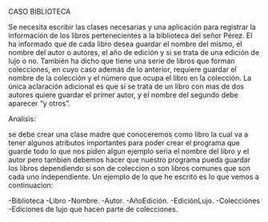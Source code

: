 CASO BIBLIOTECA

Se necesita escribir las clases necesarias y una aplicación para registrar la información de los libros pertenecientes a la biblioteca del señor Pérez. El ha informado que de cada libro desea guardar el nombre del mismo, el nombre del autor o autores, el año de edición y si se trata de una edición de lujo o no. También ha dicho que tiene una serie de libros que forman colecciones, en cuyo caso además de lo anterior, requiere guardar el nombre de la colección y el número que ocupa el libro en la colección. La única aclaración adicional es que si se trata de un libro con mas de dos autores quiere guardar el primer autor, y el nombre del segundo debe aparecer “y otros”.

Analisis:

se debe crear una clase madre que conoceremos como libro la cual va a tener algunos atributos importantes para poder crear el programa que guarde todo lo que nos piden algun ejemplo seria el nombre del libro y el autor pero tambien debemos hacer que nuestro programa pueda guardar los libros dependiendo si son de coleccion o son libros comunes que son cada uno independiente. Un ejemplo de lo que he escrito es lo que vemos a continuacion:

-Biblioteca
-Libro
    -Nombre.
    -Autor.
    -AñoEdición.
    -EdiciónLujo.
-Colecciónes
    -Ediciones de lujo que hacen parte de colecciones.



